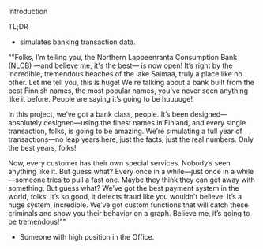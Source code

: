 Introduction

TL;DR 
- simulates banking transaction data.

""Folks, I’m telling you, the Northern Lappeenranta Consumption Bank (NLCB)
—and believe me, it's the best—
is now open! 
It’s right by the incredible, tremendous beaches of the lake Saimaa, truly a place like no other. 
Let me tell you, this is huge! We're talking about a bank built from the best Finnish names, the most popular names, you’ve never seen anything like it before. 
People are saying it’s going to be huuuuge!

In this project, we’ve got a bank class, people. 
It’s been designed—absolutely designed—using the finest names in Finland, and every single transaction, folks, is going to be amazing. 
We’re simulating a full year of transactions—no leap years here, just the facts, just the real numbers. 
Only the best years, folks!

Now, every customer has their own special services. Nobody’s seen anything like it.
But guess what? Every once in a while—just once in a while—someone tries to pull a fast one.
Maybe they think they can get away with something. But guess what? We’ve got the best payment system in the world, folks. 
It’s so good, it detects fraud like you wouldn’t believe. It’s a huge system, incredible.
We’ve got custom functions that will catch these criminals and show you their behavior on a graph. 
Believe me, it’s going to be tremendous!""

- Someone with high position in the Office.

